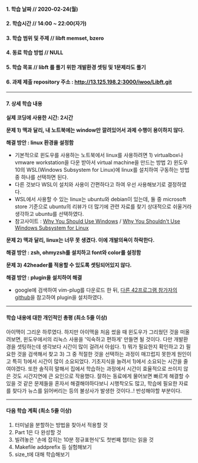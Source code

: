 #### 1. 학습 날짜 // 2020-02-24(월)

#### 2. 학습시간 // 14:00 ~ 22:00(자가)

#### 3. 학습 범위 및 주제 // libft memset, bzero

#### 4. 동료 학습 방법 // NULL

#### 5. 학습 목표 // libft 를 풀기 위한 개발환경 셋팅 및 1문제라도 풀기

#### 6. 과제 제출 repository 주소 : http://13.125.198.2:3000/iwoo/Libft.git

---

#### 7. 상세 학습 내용

**실제 코딩에 사용한 시간: 2시간**

**문제 1) 맥과 달리, 내 노트북에는 window만 깔려있어서 과제 수행이 용이하지 않다.**

**해결 방안 : linux 환경을 설정함**

- 기본적으로 윈도우를 사용하는 노트북에서 linux를 사용하려면 1) virtualbox나 vmware workstation을 다운 받아서 virtual machine을 만드는 방법 2) 윈도우10의 WSL(Windows Subsystem for Linux)에 linux를 설치하여 구동하는 방법 중 하나를 선택하면 된다.
- 다른 것보다 WSL이 설치와 사용이 간편하다고 하여 우선 사용해보기로 결정하였다.
- WSL에서 사용할 수 있는 linux는 ubuntu와 debian이 있는데, 둘 중 microsoft store 기준으로 ubuntu의 리뷰가 더 많기에 관련 자료를 찾기 상대적으로 쉬울거라 생각하고 ubuntu를 선택하였다.
- 참고사이트 : [Why You Should Use Windows](https://virtualizationreview.com/articles/2018/06/11/why-you-should-use-windows-subsystem-for-linux.aspx) / [Why You Shouldn't Use Windows Subsystem for Linux](https://virtualizationreview.com/articles/2018/07/17/reasons-to-not-use-wsl.aspx)

**문제 2) 맥과 달리, linux는 너무 못 생겼다. 이에 개발의욕이 하락한다.**

**해결 방안 : zsh, ohmyzsh를 설치하고 font와 color를 설정함**

**문제 3) 42header를 적용할 수 있도록 셋팅되어있지 않다.**

**해결 방안 : plugin을 설치하여 해결**

- google에 검색하여 vim-plug를 다운로드 한 뒤, [다른 42프로그램 참가자의 github](https://github.com/pbondoer/vim-42header)을 참고하여 plugin을 설치하였다.

---

#### 학습 내용에 대한 개인적인 총평 (최소 5줄 이상)

아이맥이 그리운 하루였다. 하지만 아이맥을 처음 썼을 때 윈도우가 그리웠던 것을 떠올려보면, 윈도우에서의 리눅스 사용을 '익숙하고 편하게' 만들면 될 것이다.
다만 개발환경을 셋팅하는데 생각보다 시간이 많이 걸려서 아쉽다. 1) 뭐가 필요한지 확인하고 2) 필요한 것을 검색해서 찾고 3) 그 중 적절한 것을 선택하는 과정이 매끄럽지 못한게 원인이고 특히 1)에서 시간이 많이 소요되었다. 기초지식을 늘려서 1)에서 소요되는 시간을 줄여야겠다.
또한 솔직히 말해서 집에서 학습하는 과정에서 시간이 효율적으로 쓰이지 않은 것도 시간지연에 큰 요인으로 작용했다. 잘하는 동료에게 물어보면 빠르게 해결할 수 있을 것 같은 문제들을 혼자서 해결해야하다보니 시행착오도 많고, 학습에 필요한 자료를 찾다가 뉴스를 읽어버리는 등의 불상사가 발생한 것이다..! 반성해야할 부분이다.

---

#### 다음 학습 계획 (최소 5줄 이상)

1. 터미널을 분할하는 방법을 찾아서 적용할 것
2. Part 1은 다 완성할 것
3. 빌려놓은 '손에 잡히는 10분 정규표현식'도 첫번째 챕터는 읽을 것
4. Makefile addprefix 등 실험해보기
5. size_t에 대해 학습해보기
